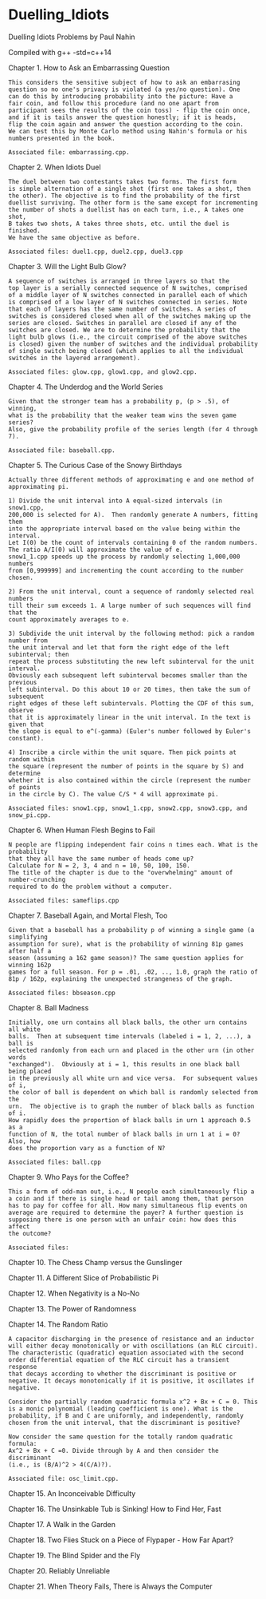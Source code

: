 # Duelling_Idiots

Duelling Idiots Problems by Paul Nahin

Compiled with
g++ -std=c++14

Chapter 1. How to Ask an Embarrassing Question

    This considers the sensitive subject of how to ask an embarrasing
    question so no one's privacy is violated (a yes/no question). One
    can do this by introducing probability into the picture: Have a
    fair coin, and follow this procedure (and no one apart from 
    participant sees the results of the coin toss) - flip the coin once,
    and if it is tails answer the question honestly; if it is heads,
    flip the coin again and answer the question according to the coin.
    We can test this by Monte Carlo method using Nahin's formula or his
    numbers presented in the book.
    
    Associated file: embarrassing.cpp.

Chapter 2. When Idiots Duel

    The duel between two contestants takes two forms. The first form
    is simple alternation of a single shot (first one takes a shot, then
    the other). The objective is to find the probability of the first
    duellist surviving. The other form is the same except for incrementing
    the number of shots a duellist has on each turn, i.e., A takes one shot,
    B takes two shots, A takes three shots, etc. until the duel is finished.
    We have the same objective as before.

    Associated files: duel1.cpp, duel2.cpp, duel3.cpp
    
Chapter 3. Will the Light Bulb Glow?

    A sequence of switches is arranged in three layers so that the
    top layer is a serially connected sequence of N switches, comprised 
    of a middle layer of N switches connected in parallel each of which
    is comprised of a low layer of N switches connected in series. Note
    that each of layers has the same number of switches. A series of
    switches is considered closed when all of the switches making up the
    series are closed. Switches in parallel are closed if any of the
    switches are closed. We are to determine the probability that the
    light bulb glows (i.e., the circuit comprised of the above switches
    is closed) given the number of switches and the individual probability
    of single switch being closed (which applies to all the individual
    switches in the layered arrangement).
    
    Associated files: glow.cpp, glow1.cpp, and glow2.cpp.
    
Chapter 4. The Underdog and the World Series

    Given that the stronger team has a probability p, (p > .5), of winning,
    what is the probability that the weaker team wins the seven game series?
    Also, give the probability profile of the series length (for 4 through 7).

    Associated file: baseball.cpp.

Chapter 5. The Curious Case of the Snowy Birthdays

    Actually three different methods of approximating e and one method of
    approximating pi. 
    
    1) Divide the unit interval into A equal-sized intervals (in snow1.cpp,
    200,000 is selected for A).  Then randomly generate A numbers, fitting them
    into the appropriate interval based on the value being within the interval.
    Let I(0) be the count of intervals containing 0 of the random numbers.
    The ratio A/I(0) will approximate the value of e.
    snow1_1.cpp speeds up the process by randomly selecting 1,000,000 numbers
    from [0,999999] and incrementing the count according to the number chosen.
    
    2) From the unit interval, count a sequence of randomly selected real numbers
    till their sum exceeds 1. A large number of such sequences will find that the
    count approximately averages to e.

    3) Subdivide the unit interval by the following method: pick a random number from
    the unit interval and let that form the right edge of the left subinterval; then
    repeat the process substituting the new left subinterval for the unit interval.
    Obviously each subsequent left subinterval becomes smaller than the previous
    left subinterval. Do this about 10 or 20 times, then take the sum of subsequent
    right edges of these left subintervals. Plotting the CDF of this sum, observe
    that it is approximately linear in the unit interval. In the text is given that
    the slope is equal to e^(-gamma) (Euler's number followed by Euler's constant).

    4) Inscribe a circle within the unit square. Then pick points at random within
    the square (represent the number of points in the square by S) and determine
    whether it is also contained within the circle (represent the number of points
    in the circle by C). The value C/S * 4 will approximate pi.

    Associated files: snow1.cpp, snow1_1.cpp, snow2.cpp, snow3.cpp, and snow_pi.cpp.

Chapter 6. When Human Flesh Begins to Fail

    N people are flipping independent fair coins n times each. What is the probability
    that they all have the same number of heads come up?
    Calculate for N = 2, 3, 4 and n = 10, 50, 100, 150.
    The title of the chapter is due to the "overwhelming" amount of number-crunching
    required to do the problem without a computer.

    Associated files: sameflips.cpp

Chapter 7. Baseball Again, and Mortal Flesh, Too

    Given that a baseball has a probability p of winning a single game (a simplifying
    assumption for sure), what is the probability of winning 81p games after half a
    season (assuming a 162 game season)? The same question applies for winning 162p
    games for a full season. For p = .01, .02, .., 1.0, graph the ratio of
    81p / 162p, explaining the unexpected strangeness of the graph.

    Associated files: bbseason.cpp

Chapter 8. Ball Madness

    Initially, one urn contains all black balls, the other urn contains all white
    balls.  Then at subsequent time intervals (labeled i = 1, 2, ...), a ball is
    selected randomly from each urn and placed in the other urn (in other words
    "exchanged").  Obviously at i = 1, this results in one black ball being placed
    in the previously all white urn and vice versa.  For subsequent values of i,
    the color of ball is dependent on which ball is randomly selected from the
    urn.  The objective is to graph the number of black balls as function of i.
    How rapidly does the proportion of black balls in urn 1 approach 0.5 as a
    function of N, the total number of black balls in urn 1 at i = 0?  Also, how
    does the proportion vary as a function of N?

    Associated files: ball.cpp

Chapter 9. Who Pays for the Coffee?

    This a form of odd-man out, i.e., N people each simultaneously flip a
    a coin and if there is single head or tail among them, that person
    has to pay for coffee for all. How many simultaneous flip events on
    average are required to determine the payer? A further question is
    supposing there is one person with an unfair coin: how does this affect
    the outcome?

    Associated files:    

Chapter 10. The Chess Champ versus the Gunslinger

Chapter 11. A Different Slice of Probabilistic Pi

Chapter 12. When Negativity is a No-No

Chapter 13. The Power of Randomness

Chapter 14. The Random Ratio

    A capacitor discharging in the presence of resistance and an inductor
    will either decay monotonically or with oscillations (an RLC circuit).
    The characteristic (quadratic) equation associated with the second
    order differential equation of the RLC circuit has a transient response
    that decays according to whether the discriminant is positive or
    negative. It decays monotonically if it is positive, it oscillates if
    negative.
    
    Consider the partially random quadratic formula x^2 + Bx + C = 0. This
    is a monic polynomial (leading coefficient is one). What is the
    probability, if B and C are uniformly, and independently, randomly
    chosen from the unit interval, that the discriminant is positive?
    
    Now consider the same question for the totally random quadratic formula:
    Ax^2 + Bx + C =0. Divide through by A and then consider the discriminant
    (i.e., is (B/A)^2 > 4(C/A)?).
    
    Associated file: osc_limit.cpp.

Chapter 15. An Inconceivable Difficulty

Chapter 16. The Unsinkable Tub is Sinking! How to Find Her, Fast

Chapter 17. A Walk in the Garden

Chapter 18. Two Flies Stuck on a Piece of Flypaper - How Far Apart?

Chapter 19. The Blind Spider and the Fly

Chapter 20. Reliably Unreliable

Chapter 21. When Theory Fails, There is Always the Computer
